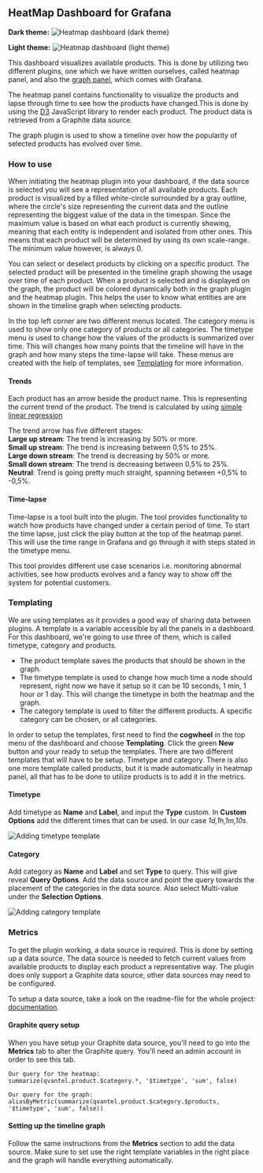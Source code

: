 ## HeatMap Dashboard for Grafana
**Dark theme:**
![Heatmap dashboard (dark theme)](images/heatmap-dashboard-dark.png)

**Light theme:**
![Heatmap dashboard (light theme)](images/heatmap-dashboard-light.png)

This dashboard visualizes available products. This is done by utilizing two different plugins, one which we have written ourselves, called heatmap panel, and also the [graph panel](http://docs.grafana.org/features/panels/graph/), which comes with Grafana.

The heatmap panel contains functionality to visualize the products and lapse through time to see how the products have changed.This is done by using the [D3](https://d3js.org/) JavaScript library to render each product. The product data is retrieved from a Graphite data source.

The graph plugin is used to show a timeline over how the popularity of selected products has evolved over time.

### How to use
When initiating the heatmap plugin into your dashboard, if the data source is selected you will see a representation of all available products. Each product is visualized by a filled white-circle surrounded by a gray outline, where the circle's size representing the current data and the outline representing the biggest value of the data in the timespan. Since the maximum value is based on what each product is currently showing, meaning that each entity is independent and isolated from other ones. This means that each product will be determined by using its own scale-range. The minimum value however, is always 0.

You can select or deselect products by clicking on a specific product. The selected product will be presented in the timeline graph showing the usage over time of each product. When a product is selected and is displayed on the graph, the product will be colored dynamically both in the graph plugin and the heatmap plugin. This helps the user to know what entities are are shown in the timeline graph when selecting products.

In the top left corner are two different menus located. The category menu is used to show only one category of products or all categories. The timetype menu is used to change how the values of the products is summarized over time. This will changes how many points that the timeline will have in the graph and how many steps the time-lapse will take. These menus are created with the help of templates, see [Templating](#templating) for more information.

#### Trends
Each product has an arrow beside the product name. This is representing the current trend of the product. The trend is calculated by using  [simple linear regression](https://en.wikipedia.org/wiki/Simple_linear_regression)

 The trend arrow has five different stages:<br>
 **Large up stream**: The trend is increasing by 50% or more.<br>
 **Small up stream**: The trend is increasing between 0,5% to 25%.<br>
 **Large down stream**: The trend is decreasing by 50% or more.<br>
 **Small down stream**: The trend is decreasing between 0,5% to 25%.<br>
 **Neutral**: Trend is going pretty much straight, spanning between +0,5% to -0,5%.

#### Time-lapse
Time-lapse is a tool built into the plugin. The tool provides functionality to watch how products have changed under a certain period of time. To start the time lapse, just click the play button at the top of the heatmap panel. This will use the time range in Grafana and go through it with steps stated in the timetype menu.

This tool provides different use case scenarios i.e. monitoring abnormal activities, see how products evolves and a fancy way to show off the system for potential customers.

### Templating
We are using templates as it provides a good way of sharing data between plugins. A template is a variable accessible by all the panels in a dashboard. For this dashboard, we're going to use three of them, which is called timetype, category and products.

* The product template saves the products that should be shown in the graph.
* The timetype template is used to change how much time a node should represent, right now we have it setup so it can be 10 seconds, 1 min, 1 hour or 1 day. This will change the timetype in both the heatmap and the graph.
* The category template is used to filter the different products. A specific category can be chosen, or all categories.

In order to setup the templates, first need to find the **cogwheel** in the top menu of the dashboard and choose **Templating**. Click the green **New** button and your ready to setup the templates. There are two different templates that will have to be setup. Timetype and category. There is also one more template called products, but it is made automatically in heatmap panel, all that has to be done to utilize products is to add it in the metrics.

#### Timetype
Add timetype as **Name** and **Label**, and input the **Type** custom. In **Custom Options** add the different times that can be used. In our case *1d,1h,1m,10s*.

![Adding timetype template](images/timetype-template.png)

#### Category
Add category as **Name** and **Label** and set **Type** to query. This will give reveal **Query Options**. Add the data source and point the query towards the placement of the categories in the data source. Also select Multi-value under the **Selection Options**.

![Adding category template](images/category-template.png)

### Metrics
To get the plugin working, a data source is required. This is done by setting up a data source. The data source is needed to fetch current values from available products to display each product a representative way.
The plugin does only support a Graphite data source, other data sources may need to be configured.

To setup a data source, take a look on the readme-file for the whole project:  [documentation](https://github.com/flygare/QvantelFrontend#data-source-setup).

#### Graphite query setup
When you have setup your Graphite data source, you'll need to go into the **Metrics** tab to alter the Graphite query. You'll need an admin account in order to see this tab.<br>

```
Our query for the heatmap:
summarize(qvantel.product.$category.*, '$timetype', 'sum', false)

Our query for the graph:
aliasByMetric(summarize(qvantel.product.$category.$products, '$timetype', 'sum', false))
```

#### Setting up the timeline graph
Follow the same instructions from the **Metrics** section to add the data source. Make sure to set use the right template variables in the right place and the graph will handle everything automatically.
